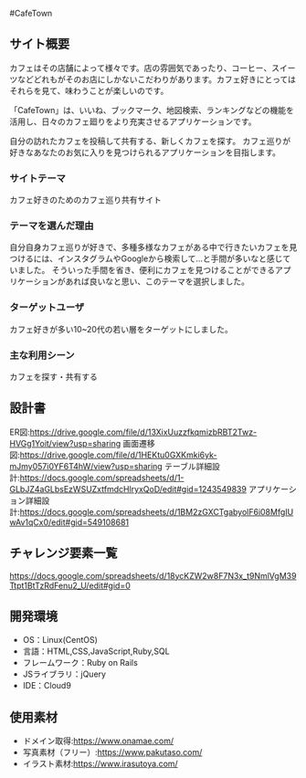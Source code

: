 #CafeTown

## サイト概要
カフェはその店舗によって様々です。店の雰囲気であったり、コーヒー、スイーツなどどれもがそのお店にしかないこだわりがあります。カフェ好きにとってはそれらを見て、味わうことが楽しいのです。

「CafeTown」は、いいね、ブックマーク、地図検索、ランキングなどの機能を活用し、日々のカフェ廻りをより充実させるアプリケーションです。

自分の訪れたカフェを投稿して共有する、新しくカフェを探す。
カフェ巡りが好きなあなたのお気に入りを見つけられるアプリケーションを目指します。

### サイトテーマ
カフェ好きのためのカフェ巡り共有サイト

### テーマを選んだ理由
自分自身カフェ巡りが好きで、多種多様なカフェがある中で行きたいカフェを見つけるには、インスタグラムやGoogleから検索して...と手間が多いなと感じていました。
そういった手間を省き、便利にカフェを見つけることができるアプリケーションがあれば良いなと思い、このテーマを選択しました。

### ターゲットユーザ
カフェ好きが多い10~20代の若い層をターゲットにしました。

### 主な利用シーン
カフェを探す・共有する

## 設計書
ER図:https://drive.google.com/file/d/13XixUuzzfkqmizbRBT2Twz-HVGg1Yoit/view?usp=sharing
画面遷移図:https://drive.google.com/file/d/1HEKtu0GXKmki6yk-mJmy057i0YF6T4hW/view?usp=sharing
テーブル詳細設計:https://docs.google.com/spreadsheets/d/1-GLbJZ4aGLbsEzWSUZxtfmdcHlryxQoD/edit#gid=1243549839
アプリケーション詳細設計:https://docs.google.com/spreadsheets/d/1BM2zGXCTgabyolF6i08MfgIUwAv1qCx0/edit#gid=549108681
## チャレンジ要素一覧
https://docs.google.com/spreadsheets/d/18ycKZW2w8F7N3x_t9NmlVgM39Ttpt1BtTzRdFenu2_U/edit#gid=0


## 開発環境
- OS：Linux(CentOS)
- 言語：HTML,CSS,JavaScript,Ruby,SQL
- フレームワーク：Ruby on Rails
- JSライブラリ：jQuery
- IDE：Cloud9

## 使用素材
- ドメイン取得:https://www.onamae.com/
- 写真素材（フリー）:https://www.pakutaso.com/
- イラスト素材:https://www.irasutoya.com/